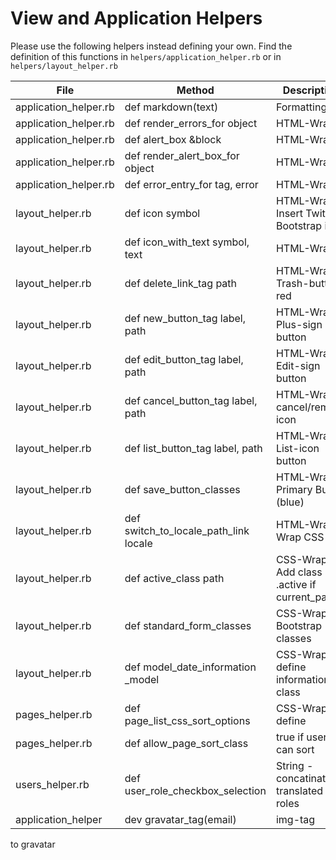 View and Application Helpers
============================

Please use the following helpers instead defining your own.
Find the definition of this functions in `helpers/application_helper.rb`
or in `helpers/layout_helper.rb`


File                  | Method                                | Description
----------------------|---------------------------------------|-----------------------------------------
application_helper.rb | def markdown(text)                    | Formatting
application_helper.rb | def render_errors_for object          | HTML-Wrap
application_helper.rb | def alert_box &block                  | HTML-Wrap
application_helper.rb | def render_alert_box_for object       | HTML-Wrap
application_helper.rb | def error_entry_for tag, error        | HTML-Wrap
layout_helper.rb      | def icon symbol                       | HTML-Wrap, Insert Twitter Bootstrap icon
layout_helper.rb      | def icon_with_text symbol, text       | HTML-Wrap
layout_helper.rb      | def delete_link_tag path              | HTML-Wrap, Trash-button red
layout_helper.rb      | def new_button_tag label, path        | HTML-Wrap, Plus-sign button
layout_helper.rb      | def edit_button_tag label, path       | HTML-Wrap, Edit-sign button
layout_helper.rb      | def cancel_button_tag label, path     | HTML-Wrap, cancel/remove icon
layout_helper.rb      | def list_button_tag label, path       | HTML-Wrap, List-icon button
layout_helper.rb      | def save_button_classes               | HTML-Wrap, Primary Button (blue)
layout_helper.rb      | def switch_to_locale_path_link locale | HTML-Wrap, Wrap CSS
layout_helper.rb      | def active_class path                 | CSS-Wrap,  Add class .active if current_path
layout_helper.rb      | def standard_form_classes             | CSS-Wrap, Bootstrap classes
layout_helper.rb      | def model_date_information _model     | CSS-Wrap, define information class
pages_helper.rb       | def page_list_css_sort_options        | CSS-Wrap, define
pages_helper.rb       | def allow_page_sort_class             | true if user can sort
users_helper.rb       | def user_role_checkbox_selection      | String - concatinate translated roles
application_helper    | dev gravatar_tag(email)               | img-tag
to gravatar
